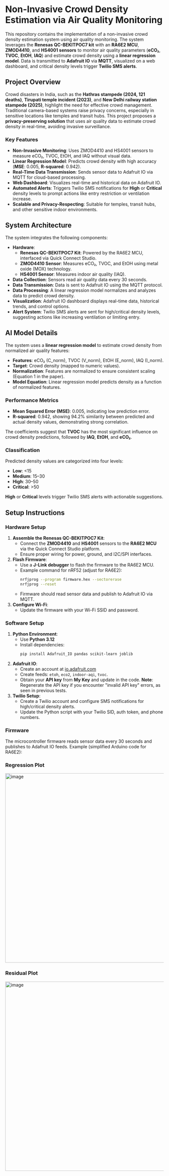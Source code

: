 # Non-Invasive Crowd Density Estimation via Air Quality Monitoring

This repository contains the implementation of a non-invasive crowd density estimation system using air quality monitoring. The system leverages the **Renesas QC-BEKITPOC7 kit** with an **RA6E2 MCU**, **ZMOD4410**, and **HS4001 sensors** to monitor air quality parameters (**eCO₂**, **TVOC**, **EtOH**, **IAQ**) and estimate crowd density using a **linear regression model**. Data is transmitted to **Adafruit IO** via **MQTT**, visualized on a web dashboard, and critical density levels trigger **Twilio SMS alerts**.

## Project Overview

Crowd disasters in India, such as the **Hathras stampede (2024, 121 deaths)**, **Tirupati temple incident (2023)**, and **New Delhi railway station stampede (2025)**, highlight the need for effective crowd management. Traditional camera-based systems raise privacy concerns, especially in sensitive locations like temples and transit hubs. This project proposes a **privacy-preserving solution** that uses air quality data to estimate crowd density in real-time, avoiding invasive surveillance.

### Key Features

- **Non-Invasive Monitoring**: Uses ZMOD4410 and HS4001 sensors to measure eCO₂, TVOC, EtOH, and IAQ without visual data.
- **Linear Regression Model**: Predicts crowd density with high accuracy (**MSE**: 0.005, **R-squared**: 0.942).
- **Real-Time Data Transmission**: Sends sensor data to Adafruit IO via MQTT for cloud-based processing.
- **Web Dashboard**: Visualizes real-time and historical data on Adafruit IO.
- **Automated Alerts**: Triggers Twilio SMS notifications for **High** or **Critical** density levels to prompt actions like entry restriction or ventilation increase.
- **Scalable and Privacy-Respecting**: Suitable for temples, transit hubs, and other sensitive indoor environments.

## System Architecture

The system integrates the following components:

- **Hardware**:
  - **Renesas QC-BEKITPOC7 Kit**: Powered by the RA6E2 MCU, interfaced via Quick Connect Studio.
  - **ZMOD4410 Sensor**: Measures eCO₂, TVOC, and EtOH using metal oxide (MOX) technology.
  - **HS4001 Sensor**: Measures indoor air quality (IAQ).
- **Data Collection**: Sensors read air quality data every 30 seconds.
- **Data Transmission**: Data is sent to Adafruit IO using the MQTT protocol.
- **Data Processing**: A linear regression model normalizes and analyzes data to predict crowd density.
- **Visualization**: Adafruit IO dashboard displays real-time data, historical trends, and control options.
- **Alert System**: Twilio SMS alerts are sent for high/critical density levels, suggesting actions like increasing ventilation or limiting entry.


## AI Model Details

The system uses a **linear regression model** to estimate crowd density from normalized air quality features:

- **Features**: eCO₂ (C_norm), TVOC (V_norm), EtOH (E_norm), IAQ (I_norm).
- **Target**: Crowd density (mapped to numeric values).
- **Normalization**: Features are normalized to ensure consistent scaling (Equation 1 in the paper).
- **Model Equation**: Linear regression model predicts density as a function of normalized features.

### Performance Metrics

- **Mean Squared Error (MSE)**: 0.005, indicating low prediction error.
- **R-squared**: 0.942, showing 94.2% similarity between predicted and actual density values, demonstrating strong correlation.

The coefficients suggest that **TVOC** has the most significant influence on crowd density predictions, followed by **IAQ**, **EtOH**, and **eCO₂**.

### Classification

Predicted density values are categorized into four levels:

- **Low**: <15
- **Medium**: 15–30
- **High**: 30–50
- **Critical**: >50

**High** or **Critical** levels trigger Twilio SMS alerts with actionable suggestions.

## Setup Instructions

### Hardware Setup

1. **Assemble the Renesas QC-BEKITPOC7 Kit**:
   - Connect the **ZMOD4410** and **HS4001** sensors to the **RA6E2 MCU** via the Quick Connect Studio platform.
   - Ensure proper wiring for power, ground, and I2C/SPI interfaces.
2. **Flash Firmware**:
   - Use a **J-Link debugger** to flash the firmware to the RA6E2 MCU.
   - Example command for nRF52 (adjust for RA6E2):
     ```bash
     nrfjprog --program firmware.hex --sectorerase
     nrfjprog --reset
     ```
   - Firmware should read sensor data and publish to Adafruit IO via MQTT.
3. **Configure Wi-Fi**:
   - Update the firmware with your Wi-Fi SSID and password.

### Software Setup

1. **Python Environment**:
   - Use **Python 3.12**
   - Install dependencies:
     ```bash
     pip install Adafruit_IO pandas scikit-learn joblib
     ```
2. **Adafruit IO**:
   - Create an account at [io.adafruit.com](https://io.adafruit.com) 
   - Create feeds: `etoh`, `eco2`, `indoor-aqi`, `tvoc`.
   - Obtain your **API key** from **My Key** and update in the code. **Note**: Regenerate the API key if you encounter "invalid API key" errors, as seen in previous tests.
3. **Twilio Setup**:
   - Create a Twilio account and configure SMS notifications for high/critical density alerts.
   - Update the Python script with your Twilio SID, auth token, and phone numbers.

### Firmware

The microcontroller firmware reads sensor data every 30 seconds and publishes to Adafruit IO feeds. Example (simplified Arduino code for RA6E2):

### Regression Plot
<img width="800" height="600" alt="image" src="https://github.com/user-attachments/assets/c1ce98ab-9f57-4e7a-85ce-2c35407468ad" />


### Residual Plot
<img width="800" height="600" alt="image" src="https://github.com/user-attachments/assets/d1a324da-1312-484a-a89b-06a2f70875aa" />
